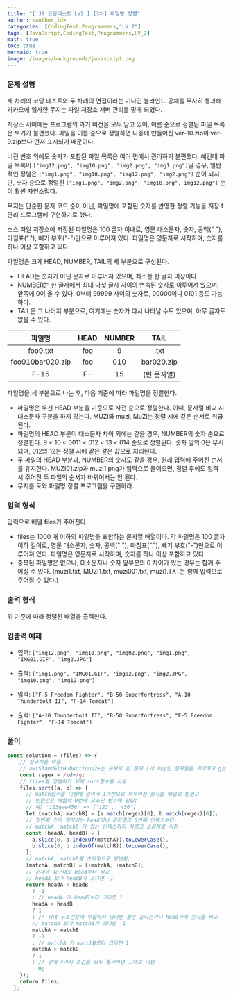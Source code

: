 ```yaml
---
title: "[ JS 코딩테스트 LV2 ] [3차] 파일명 정렬"
author: <author_id>
categories: [CodingTest,Programmers,"LV 2"]
tags: [JavaScript,CodingTest,Programmers,LV_2]
math: true
toc: true
mermaid: true
image: /images/backgrounds/javascript.png
---
```


### 문제 설명
세 차례의 코딩 테스트와 두 차례의 면접이라는 기나긴 블라인드 공채를 무사히 통과해 카카오에 입사한 무지는 파일 저장소 서버 관리를 맡게 되었다.

저장소 서버에는 프로그램의 과거 버전을 모두 담고 있어, 이름 순으로 정렬된 파일 목록은 보기가 불편했다. 파일을 이름 순으로 정렬하면 나중에 만들어진 ver-10.zip이 ver-9.zip보다 먼저 표시되기 때문이다.

버전 번호 외에도 숫자가 포함된 파일 목록은 여러 면에서 관리하기 불편했다. 예컨대 파일 목록이 `["img12.png", "img10.png", "img2.png", "img1.png"]`일 경우, 일반적인 정렬은 `["img1.png", "img10.png", "img12.png", "img2.png"]` 순이 되지만, 숫자 순으로 정렬된 `["img1.png", "img2.png", "img10.png", img12.png"]` 순이 훨씬 자연스럽다.

무지는 단순한 문자 코드 순이 아닌, 파일명에 포함된 숫자를 반영한 정렬 기능을 저장소 관리 프로그램에 구현하기로 했다.

소스 파일 저장소에 저장된 파일명은 100 글자 이내로, 영문 대소문자, 숫자, 공백(" "), 마침표("."), 빼기 부호("-")만으로 이루어져 있다. 파일명은 영문자로 시작하며, 숫자를 하나 이상 포함하고 있다.

파일명은 크게 HEAD, NUMBER, TAIL의 세 부분으로 구성된다.

+ HEAD는 숫자가 아닌 문자로 이루어져 있으며, 최소한 한 글자 이상이다.
+ NUMBER는 한 글자에서 최대 다섯 글자 사이의 연속된 숫자로 이루어져 있으며, 앞쪽에 0이 올 수 있다. 0부터 99999 사이의 숫자로, 00000이나 0101 등도 가능하다.
+ TAIL은 그 나머지 부분으로, 여기에는 숫자가 다시 나타날 수도 있으며, 아무 글자도 없을 수 있다.

|파일명|	HEAD|	NUMBER|   	TAIL    |
|:--:|:--:|:--:|:----------:|
|foo9.txt|	foo|	9|   	.txt    |
|foo010bar020.zip	|foo	|010	| bar020.zip |
|F-15|	F-|	15|  	(빈 문자열)  |

파일명을 세 부분으로 나눈 후, 다음 기준에 따라 파일명을 정렬한다.

+ 파일명은 우선 HEAD 부분을 기준으로 사전 순으로 정렬한다. 이때, 문자열 비교 시 대소문자 구분을 하지 않는다. MUZI와 muzi, MuZi는 정렬 시에 같은 순서로 취급된다.
+ 파일명의 HEAD 부분이 대소문자 차이 외에는 같을 경우, NUMBER의 숫자 순으로 정렬한다. 9 < 10 < 0011 < 012 < 13 < 014 순으로 정렬된다. 숫자 앞의 0은 무시되며, 012와 12는 정렬 시에 같은 같은 값으로 처리된다.
+ 두 파일의 HEAD 부분과, NUMBER의 숫자도 같을 경우, 원래 입력에 주어진 순서를 유지한다. MUZI01.zip과 muzi1.png가 입력으로 들어오면, 정렬 후에도 입력 시 주어진 두 파일의 순서가 바뀌어서는 안 된다.
+ 무지를 도와 파일명 정렬 프로그램을 구현하라.

### 입력 형식
입력으로 배열 files가 주어진다.

+ files는 1000 개 이하의 파일명을 포함하는 문자열 배열이다.
  각 파일명은 100 글자 이하 길이로, 영문 대소문자, 숫자, 공백(" "), 마침표("."), 빼기 부호("-")만으로 이루어져 있다. 파일명은 영문자로 시작하며, 숫자를 하나 이상 포함하고 있다.
+ 중복된 파일명은 없으나, 대소문자나 숫자 앞부분의 0 차이가 있는 경우는 함께 주어질 수 있다. (muzi1.txt, MUZI1.txt, muzi001.txt, muzi1.TXT는 함께 입력으로 주어질 수 있다.)

### 출력 형식
위 기준에 따라 정렬된 배열을 출력한다.

### 입출력 예제
+ 입력: `["img12.png", "img10.png", "img02.png", "img1.png", "IMG01.GIF", "img2.JPG"]`
+ 출력: `["img1.png", "IMG01.GIF", "img02.png", "img2.JPG", "img10.png", "img12.png"]`


+ 입력: `["F-5 Freedom Fighter", "B-50 Superfortress", "A-10 Thunderbolt II", "F-14 Tomcat"]`
+ 출력: `["A-10 Thunderbolt II", "B-50 Superfortress", "F-5 Freedom Fighter", "F-14 Tomcat"]`

### 풀이
```jsx
const solution = (files) => {
    // 정규식을 이용.
    // awsS3andGitHubActions2+는 숫자로 된 문자 1개 이상인 문자열을 의미하고 g는 모든 패턴을 찾으라는 의미
    const regex = /\d+/g;
    // files를 정렬하기 위해 sort함수를 사용
    files.sort((a, b) => {
      // match함수를 이용해 길이가 1이상으로 이루어진 숫자를 배열로 반환고
      // 반환받은 배열의 0번째 요소만 변수에 할당;
      // 예) '123qwe456' => ['123', '456']
      let [matchA, matchB] = [a.match(regex)[0], b.match(regex)[0]];
      // 첫번째 숫자 앞자리는 head이니 문자열의 0번째 인덱스부터
      // matchA, matchB 가 있는 인덱스까지 자르고 소문자로 치환
      const [headA, headB] = [
        a.slice(0, a.indexOf(matchA)).toLowerCase(),
        b.slice(0, b.indexOf(matchB)).toLowerCase(),
      ];
      // matchA, matchB를 숫자형으로 형변환;
      [matchA, matchB] = [+matchA, +matchB];
      // 문제의 요구대로 head부터 비교
      // headA 보다 headB가 크다면 -1
      return headA < headB
        ? -1
        : // headA 가 headB보다 크다면 1
        headA > headB
        ? 1
        : // 위에 두조건문에 부합하지 않다면 둘은 같다는거니 head뒤에 숫자를 비교
        // matchA 보다 matchB가 크다면 -1
        matchA < matchB
        ? -1
        : // matchA 가 matchB모다 크다면 1
        matchA > matchB
        ? 1
        : // 앞에 4가지 조건을 모두 통과하면 그대로 리턴
          0;
    });
    return files;
  };
```
